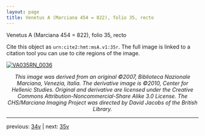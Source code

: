 ```yaml
---
layout: page
title: Venetus A (Marciana 454 = 822), folio 35, recto
---
```


Venetus A (Marciana 454 = 822), folio 35, recto

Cite this object as `urn:cite2:hmt:msA.v1:35r`.  The full image is linked to a citation tool you can use to cite regions of the image.

[![VA035RN_0036](http://www.homermultitext.org/iipsrv?IIIF=/project/homer/pyramidal/deepzoom/hmt/vaimg/2017a/VA035RN_0036.tif/full/800,/0/default.jpg)](http://www.homermultitext.org/ict2/?urn=urn:cite2:hmt:vaimg.2017a:VA035RN_0036) 

<p style="text-align: center; font-style: italic;">This image was derived from an original ©2007, Biblioteca Nazionale Marciana, Venezia, Italia. The derivative image is ©2010, Center for Hellenic Studies. Original and derivative are licensed under the Creative Commons Attribution-Noncommercial-Share Alike 3.0 License. The CHS/Marciana Imaging Project was directed by David Jacobs of the British Library.</p>

---

previous: [34v](../34v/) | next: [35v](../35v/)